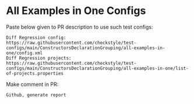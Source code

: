 # All Examples in One Configs
Paste below given to PR description to use such test configs:
```
Diff Regression config: https://raw.githubusercontent.com/checkstyle/test-configs/main/ConstructorsDeclarationGrouping/all-examples-in-one/config.xml
Diff Regression projects: https://raw.githubusercontent.com/checkstyle/test-configs/main/ConstructorsDeclarationGrouping/all-examples-in-one/list-of-projects.properties
```
Make comment in PR:
```
Github, generate report
```
